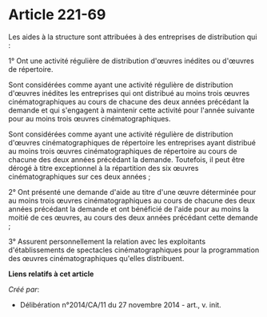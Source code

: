 # Article 221-69

Les aides à la structure sont attribuées à des entreprises de distribution qui : 

1° Ont une activité régulière de distribution d'œuvres inédites ou d'œuvres de répertoire. 

Sont considérées comme ayant une activité régulière de distribution d'œuvres inédites les entreprises qui ont distribué au
moins trois œuvres cinématographiques au cours de chacune des deux années précédant la demande et qui s'engagent à maintenir
cette activité pour l'année suivante pour au moins trois œuvres cinématographiques. 

Sont considérées comme ayant une activité régulière de distribution d'œuvres cinématographiques de répertoire les entreprises
ayant distribué au moins trois œuvres cinématographiques de répertoire au cours de chacune des deux années précédant la
demande. Toutefois, il peut être dérogé à titre exceptionnel à la répartition des six œuvres cinématographiques sur ces deux
années ; 

2° Ont présenté une demande d'aide au titre d'une œuvre déterminée pour au moins trois œuvres cinématographiques au cours de
chacune des deux années précédant la demande et ont bénéficié de l'aide pour au moins la moitié de ces œuvres, au cours des
deux années précédant cette demande ; 

3° Assurent personnellement la relation avec les exploitants d'établissements de spectacles cinématographiques pour la
programmation des œuvres cinématographiques qu'elles distribuent.

**Liens relatifs à cet article**

_Créé par_:

  - Délibération n°2014/CA/11 du 27 novembre 2014 - art., v. init.

